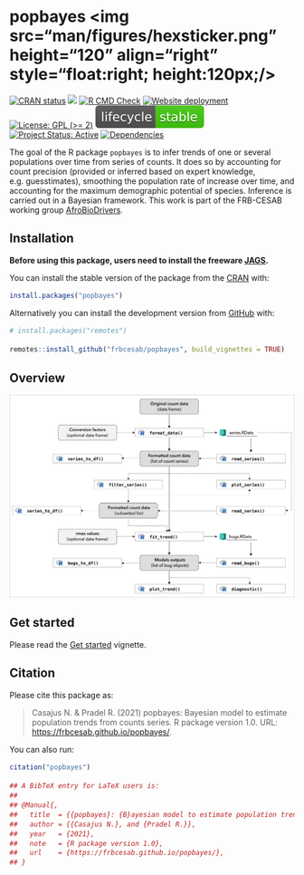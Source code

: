 
<!-- README.md is generated from README.Rmd. Please edit that file -->

# popbayes \<img src=“man/figures/hexsticker.png” height=“120” align=“right” style=“float:right; height:120px;/\>

<!-- badges: start -->

[![CRAN
status](https://www.r-pkg.org/badges/version/popbayes)](https://CRAN.R-project.org/package=popbayes/)
[![](http://cranlogs.r-pkg.org/badges/grand-total/popbayes?color=blue)](https://CRAN.R-project.org/package=popbayes/)
[![R CMD
Check](https://github.com/frbcesab/popbayes/actions/workflows/R-CMD-check.yaml/badge.svg)](https://github.com/frbcesab/popbayes/actions/workflows/R-CMD-check.yaml)
[![Website
deployment](https://github.com/frbcesab/popbayes/actions/workflows/pkgdown.yaml/badge.svg)](https://github.com/frbcesab/popbayes/actions/workflows/pkgdown.yaml)
[![License: GPL (\>=
2)](https://img.shields.io/badge/License-GPL%20%28%3E%3D%202%29-blue.svg)](https://choosealicense.com/licenses/gpl-2.0/)
[![LifeCycle](man/figures/lifecycle/lifecycle-stable.svg)](https://lifecycle.r-lib.org/articles/stages.html#stable)
[![Project Status:
Active](https://www.repostatus.org/badges/latest/active.svg)](https://www.repostatus.org/#active)
[![Dependencies](https://tinyverse.netlify.com/badge/popbayes)](https://cran.r-project.org/package=popbayes)
<!-- badges: end -->

The goal of the R package `popbayes` is to infer trends of one or
several populations over time from series of counts. It does so by
accounting for count precision (provided or inferred based on expert
knowledge, e.g. guesstimates), smoothing the population rate of increase
over time, and accounting for the maximum demographic potential of
species. Inference is carried out in a Bayesian framework. This work is
part of the FRB-CESAB working group
[AfroBioDrivers](https://www.fondationbiodiversite.fr/en/the-frb-in-action/programs-and-projects/le-cesab/afrobiodrivers/).

## Installation

**Before using this package, users need to install the freeware
[JAGS](https://mcmc-jags.sourceforge.io/).**

You can install the stable version of the package from the
[CRAN](https://cran.r-project.org) with:

``` r
install.packages("popbayes")
```

Alternatively you can install the development version from
[GitHub](https://github.com/) with:

``` r
# install.packages("remotes")

remotes::install_github("frbcesab/popbayes", build_vignettes = TRUE)
```

## Overview

![](vignettes/docs/popbayes-diagram.png)

## Get started

Please read the [Get
started](https://frbcesab.github.io/popbayes/articles/popbayes.html)
vignette.

## Citation

Please cite this package as:

> Casajus N. & Pradel R. (2021) popbayes: Bayesian model to estimate
> population trends from counts series. R package version 1.0. URL:
> <https://frbcesab.github.io/popbayes/>.

You can also run:

``` r
citation("popbayes")

## A BibTeX entry for LaTeX users is:
## 
## @Manual{,
##   title  = {{popbayes}: {B}ayesian model to estimate population trends from counts series,
##   author = {{Casajus N.}, and {Pradel R.}},
##   year   = {2021},
##   note   = {R package version 1.0},
##   url    = {https://frbcesab.github.io/popbayes/},
## }
```

